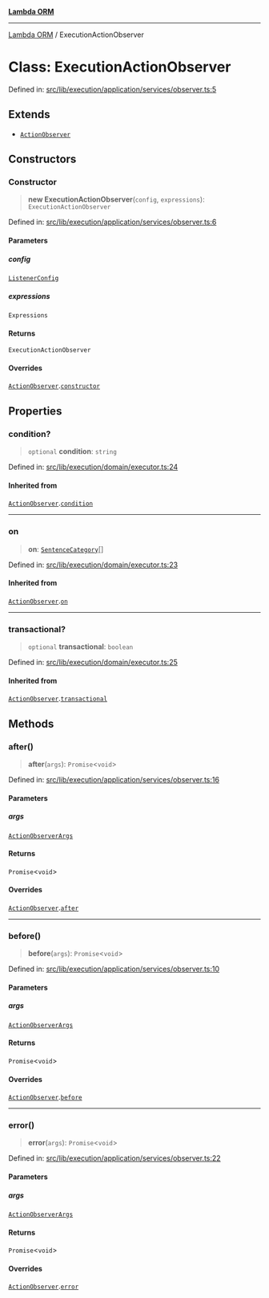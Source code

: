 [**Lambda ORM**](../README.md)

***

[Lambda ORM](../README.md) / ExecutionActionObserver

# Class: ExecutionActionObserver

Defined in: [src/lib/execution/application/services/observer.ts:5](https://github.com/lambda-orm/lambdaorm/blob/ba6243bf966eaef6437cd89eb7738a84e374ceb0/src/lib/execution/application/services/observer.ts#L5)

## Extends

- [`ActionObserver`](ActionObserver.md)

## Constructors

### Constructor

> **new ExecutionActionObserver**(`config`, `expressions`): `ExecutionActionObserver`

Defined in: [src/lib/execution/application/services/observer.ts:6](https://github.com/lambda-orm/lambdaorm/blob/ba6243bf966eaef6437cd89eb7738a84e374ceb0/src/lib/execution/application/services/observer.ts#L6)

#### Parameters

##### config

[`ListenerConfig`](../interfaces/ListenerConfig.md)

##### expressions

`Expressions`

#### Returns

`ExecutionActionObserver`

#### Overrides

[`ActionObserver`](ActionObserver.md).[`constructor`](ActionObserver.md#constructor)

## Properties

### condition?

> `optional` **condition**: `string`

Defined in: [src/lib/execution/domain/executor.ts:24](https://github.com/lambda-orm/lambdaorm/blob/ba6243bf966eaef6437cd89eb7738a84e374ceb0/src/lib/execution/domain/executor.ts#L24)

#### Inherited from

[`ActionObserver`](ActionObserver.md).[`condition`](ActionObserver.md#condition)

***

### on

> **on**: [`SentenceCategory`](../enumerations/SentenceCategory.md)[]

Defined in: [src/lib/execution/domain/executor.ts:23](https://github.com/lambda-orm/lambdaorm/blob/ba6243bf966eaef6437cd89eb7738a84e374ceb0/src/lib/execution/domain/executor.ts#L23)

#### Inherited from

[`ActionObserver`](ActionObserver.md).[`on`](ActionObserver.md#on)

***

### transactional?

> `optional` **transactional**: `boolean`

Defined in: [src/lib/execution/domain/executor.ts:25](https://github.com/lambda-orm/lambdaorm/blob/ba6243bf966eaef6437cd89eb7738a84e374ceb0/src/lib/execution/domain/executor.ts#L25)

#### Inherited from

[`ActionObserver`](ActionObserver.md).[`transactional`](ActionObserver.md#transactional)

## Methods

### after()

> **after**(`args`): `Promise`\<`void`\>

Defined in: [src/lib/execution/application/services/observer.ts:16](https://github.com/lambda-orm/lambdaorm/blob/ba6243bf966eaef6437cd89eb7738a84e374ceb0/src/lib/execution/application/services/observer.ts#L16)

#### Parameters

##### args

[`ActionObserverArgs`](../interfaces/ActionObserverArgs.md)

#### Returns

`Promise`\<`void`\>

#### Overrides

[`ActionObserver`](ActionObserver.md).[`after`](ActionObserver.md#after)

***

### before()

> **before**(`args`): `Promise`\<`void`\>

Defined in: [src/lib/execution/application/services/observer.ts:10](https://github.com/lambda-orm/lambdaorm/blob/ba6243bf966eaef6437cd89eb7738a84e374ceb0/src/lib/execution/application/services/observer.ts#L10)

#### Parameters

##### args

[`ActionObserverArgs`](../interfaces/ActionObserverArgs.md)

#### Returns

`Promise`\<`void`\>

#### Overrides

[`ActionObserver`](ActionObserver.md).[`before`](ActionObserver.md#before)

***

### error()

> **error**(`args`): `Promise`\<`void`\>

Defined in: [src/lib/execution/application/services/observer.ts:22](https://github.com/lambda-orm/lambdaorm/blob/ba6243bf966eaef6437cd89eb7738a84e374ceb0/src/lib/execution/application/services/observer.ts#L22)

#### Parameters

##### args

[`ActionObserverArgs`](../interfaces/ActionObserverArgs.md)

#### Returns

`Promise`\<`void`\>

#### Overrides

[`ActionObserver`](ActionObserver.md).[`error`](ActionObserver.md#error)
